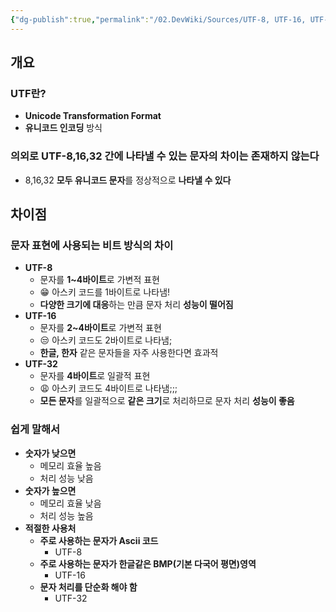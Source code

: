 ```yaml
---
{"dg-publish":true,"permalink":"/02.DevWiki/Sources/UTF-8, UTF-16, UTF-32/","noteIcon":"","created":"2024-12-17T02:29:25.000+09:00","updated":"2025-07-19T22:58:36.000+09:00"}
---
```


## 개요

### UTF란?

- **Unicode Transformation Format**
- **유니코드 인코딩** 방식

### 의외로 UTF-8,16,32 간에 나타낼 수 있는 문자의 차이는 존재하지 않는다

- 8,16,32 **모두 유니코드 문자**를 정상적으로 **나타낼 수 있다**

## 차이점

### 문자 표현에 사용되는 비트 방식의 차이

- **UTF-8**
    - 문자를 **1~4바이트**로 가변적 표현
    - 😁 아스키 코드를 1바이트로 나타냄!
    - **다양한 크기에 대응**하는 만큼 문자 처리 **성능이 떨어짐**
- **UTF-16**
    - 문자를 **2~4바이트**로 가변적 표현
    - 😒 아스키 코드도 2바이트로 나타냄;
    - **한글, 한자** 같은 문자들을 자주 사용한다면 효과적
- **UTF-32**
    - 문자를 **4바이트**로 일괄적 표현
    - 😩 아스키 코드도 4바이트로 나타냄;;;
    - **모든 문자**를 일괄적으로 **같은 크기**로 처리하므로 문자 처리 **성능이 좋음**

### **쉽게 말해서**

- **숫자가 낮으면**
    - 메모리 효율 높음
    - 처리 성능 낮음
- **숫자가 높으면**
    - 메모리 효율 낮음
    - 처리 성능 높음
- **적절한 사용처**
    - **주로 사용하는 문자가 Ascii 코드**
        - UTF-8
    - **주로 사용하는 문자가 한글같은 BMP(기본 다국어 평면)영역**
        - UTF-16
    - **문자 처리를 단순화 해야 함**
        - UTF-32